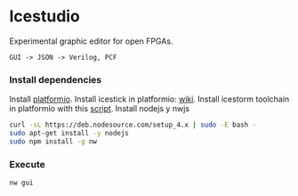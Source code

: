 # Icestudio

Experimental graphic editor for open FPGAs.

    GUI -> JSON -> Verilog, PCF

### Install dependencies

Install [platformio](https://atom.io/).
Install icestick in platformio: [wiki](https://github.com/bqlabs/Platformio-FPGA/wiki/Platformio-FPGA-wiki-home).
Install icestorm toolchain in platformio with this [script](https://github.com/bqlabs/Platformio-FPGA/blob/master/build-toolchain.sh).
Install nodejs y nwjs
```bash
curl -sL https://deb.nodesource.com/setup_4.x | sudo -E bash -
sudo apt-get install -y nodejs
sudo npm install -g nw
```

### Execute

```bash
nw gui
```
